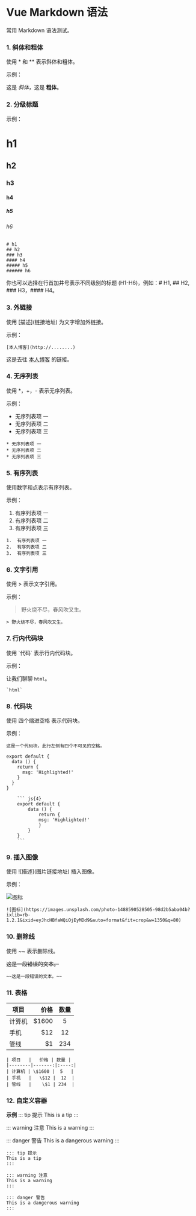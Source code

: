# Vue Markdown 语法

常用 Markdown 语法测试。

<!-- more -->

### 1. 斜体和粗体

使用 \* 和 \*\* 表示斜体和粗体。

示例：

这是 _斜体_，这是 **粗体**。

### 2. 分级标题

示例：

# h1
## h2
### h3
#### h4
##### h5
###### h6

```
# h1
## h2
### h3
#### h4
##### h5
###### h6
```

你也可以选择在行首加井号表示不同级别的标题 (H1-H6)，例如：# H1, ## H2, ### H3，#### H4。

### 3. 外链接

使用 \[描述](链接地址) 为文字增加外链接。

示例：
```
[本人博客](http://........)
```
这是去往 [本人博客](/) 的链接。

### 4. 无序列表

使用 \*，+，- 表示无序列表。

示例：

* 无序列表项 一
* 无序列表项 二
* 无序列表项 三
```
* 无序列表项 一
* 无序列表项 二
* 无序列表项 三
```

### 5. 有序列表

使用数字和点表示有序列表。

示例：

1.  有序列表项 一
2.  有序列表项 二
3.  有序列表项 三
```
1.  有序列表项 一
2.  有序列表项 二
3.  有序列表项 三
```

### 6. 文字引用

使用 > 表示文字引用。

示例：

> 野火烧不尽，春风吹又生。

```
> 野火烧不尽，春风吹又生。
```

### 7. 行内代码块

使用 \`代码` 表示行内代码块。

示例：

让我们聊聊 `html`。
```
`html`
```

### 8. 代码块

使用 四个缩进空格 表示代码块。

示例：

    这是一个代码块，此行左侧有四个不可见的空格。

```js{4}
export default {
  data () {
    return {
      msg: 'Highlighted!'
    }
  }
}
```
```
    ``` js{4}
    export default {
        data () {
            return {
            msg: 'Highlighted!'
            }
        }
    }
    ```
```

### 9. 插入图像

使用 \!\[描述](图片链接地址) 插入图像。

示例：

![图标](https://images.unsplash.com/photo-1488590528505-98d2b5aba04b?ixlib=rb-1.2.1&ixid=eyJhcHBfaWQiOjEyMDd9&auto=format&fit=crop&w=1350&q=80)
```
![图标](https://images.unsplash.com/photo-1488590528505-98d2b5aba04b?ixlib=rb-1.2.1&ixid=eyJhcHBfaWQiOjEyMDd9&auto=format&fit=crop&w=1350&q=80)
```
### 10. 删除线

使用 ~~ 表示删除线。

~~这是一段错误的文本。~~
```
~~这是一段错误的文本。~~
```

### 11. 表格

| 项目   |   价格 | 数量 |
|--------|-------:|:----:|
| 计算机 | \$1600 |  5   |
| 手机   |   \$12 |  12  |
| 管线   |    \$1 | 234  |
```
| 项目   |   价格 | 数量 |
|--------|-------:|:----:|
| 计算机 | \$1600 |  5   |
| 手机   |   \$12 |  12  |
| 管线   |    \$1 | 234  |
```

### 12. 自定义容器

**示例**
::: tip 提示
This is a tip
:::

::: warning 注意
This is a warning
:::

::: danger 警告
This is a dangerous warning
:::

```
::: tip 提示
This is a tip
:::

::: warning 注意
This is a warning
:::

::: danger 警告
This is a dangerous warning
:::
```